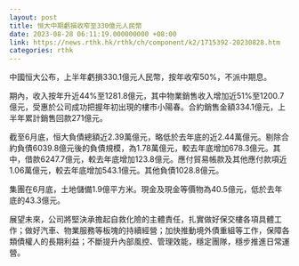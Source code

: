 ```yaml
---
layout: post
title: 恒大中期虧損收窄至330億元人民幣
date: 2023-08-28 06:11:19.000000000 +08:00
link: https://news.rthk.hk/rthk/ch/component/k2/1715392-20230828.htm
categories: rthk
---
```


中國恒大公布，上半年虧損330.1億元人民幣，按年收窄50%，不派中期息。

期內，收入按年升近44%至1281.8億元，其中物業銷售收入增加近51%至1200.7億元，受惠於公司成功把握年初出現的樓市小陽春。合約銷售金額334.1億元，上半年累計銷售回款271億元。

截至6月底，恒大負債總額近2.39萬億元，略低於去年底的近2.44萬億元。剔除合約負債6039.8億元後的負債規模，為1.78萬億元，較去年底增加678.3億元。其中，借款6247.7億元，較去年底增加123.8億元。應付貿易帳款及其他應付款項近1.06萬億元，較去年底增加543.1億元。其他負債1028.8億元。

集團在6月底，土地儲備1.9億平方米。現金及現金等價物為40.5億元，低於去年底的43.3億元。

展望未來，公司將堅決承擔起自救化險的主體責任，扎實做好保交樓各項具體工作；做好汽車、物業服務等板塊的持續經營；加快推動境外債重組等工作，保障各類債權人的長期利益；不斷提升內部風控、管理效能，穩定團隊，穩步推進日常運營。
